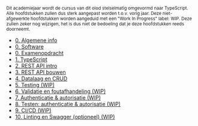 <!-- markdownlint-disable first-line-h1 -->

<small>
  Dit academiejaar wordt de cursus van dit olod stelselmatig omgevormd naar TypeScript. Alle hoofdstukken zullen dus sterk aangepast worden t.o.v. vorig jaar. Deze niet-afgewerkte hoofdstukken worden aangeduid met een "Work In Progress" label: WIP. Deze zullen zeker nog wijzigen, het is dus niet de bedoeling dat je deze hoofdstukken reeds doorneemt.
</small>

- [0. Algemene info](/0-intro/situering.md)
- [0. Software](/0-intro/software.md)
- [0. Examenopdracht](/0-intro/examenopdracht.md)
- [1. TypeScript](/1-typescript/index.md)
- [2. REST API intro](/2-REST_api_intro/index.md)
- [3. REST API bouwen](/3-REST_api_bouwen/index.md)
- [4. Datalaag en CRUD](/4-datalaag/index.md)
- [5. Testing (WIP)](/5-testing/index.md)
- [6. Validatie en foutafhandeling (WIP)](/6-validatie/index.md)
- [7. Authenticatie & autorisatie (WIP)](/7-authenticatie/index.md)
- [8. Testen: authenticatie & autorisatie (WIP)](/8-auth_testing/index.md)
- [9. CI/CD (WIP)](/9-cicd/index.md)
- [10. Linting en Swagger (optioneel) (WIP)](/10-linting_swagger/index.md)
